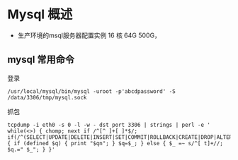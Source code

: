# Mysql 概述

* 生产环境的msql服务器配置实例 16 核 64G 500G， 


## mysql 常用命令

登录
```
/usr/local/mysql/bin/mysql -uroot -p'abcdpassword' -S /data/3306/tmp/mysql.sock
```
抓包
```
tcpdump -i eth0 -s 0 -l -w - dst port 3306 | strings | perl -e ' while(<>) { chomp; next if /^[^ ]+[ ]*$/; if(/^(SELECT|UPDATE|DELETE|INSERT|SET|COMMIT|ROLLBACK|CREATE|DROP|ALTER)/i) { if (defined $q) { print "$qn"; } $q=$_; } else { $_ =~ s/^[ t]+//; $q.=" $_"; } }'
```


